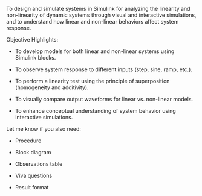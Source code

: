 To design and simulate systems in Simulink for analyzing the linearity and non-linearity of dynamic systems through visual and interactive simulations, and to understand how linear and non-linear behaviors affect system response.

Objective Highlights:

* To develop models for both linear and non-linear systems using Simulink blocks.

* To observe system response to different inputs (step, sine, ramp, etc.).

* To perform a linearity test using the principle of superposition (homogeneity and additivity).

* To visually compare output waveforms for linear vs. non-linear models.

* To enhance conceptual understanding of system behavior using interactive simulations.

Let me know if you also need:

* Procedure

* Block diagram

* Observations table

* Viva questions

* Result format








